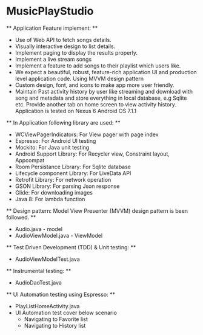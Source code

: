# MusicPlayStudio


** Application Feature implement: **

- Use of Web API to fetch songs details.
- Visually interactive design to list details.
- Implement paging to display the results properly.
- Implement a live stream songs
- Implement a feature to add songs to their playlist which users like.
- We expect a beautiful, robust, feature-rich application UI and production level application code. Using MVVM design pattern
- Custom design, font, and icons to make app more user ­friendly.
- Maintain Past activity history by user like streaming and download with song and metadata and store everything in local database, e.g Sqlite etc. Provide another tab on home screen to view activity history.
Application is tested on Nexus 6 Android OS 7.1.1

** In Application following library are used: **

- WCViewPagerIndicators: For View pager with page index
- Espresso: For Android UI testing
- Mockito: For Java unit testing
- Android Support Library: For Recycler view, Constraint layout, Appcompat
- Room Persistance Library: For Sqlite database
- Lifecycle component Library: For LiveData API
- Retrofit Library: For network operation
- GSON Library: For parsing Json response
- Glide: For downloading images 
- Java 8: For lambda function

** Design pattern: Model View Presenter (MVVM) design pattern is been followed. **

- Audio.java  - model
- AudioViewModel.java - ViewModel

** Test Driven Development (TDD) & Unit testing: **

- AudioViewModelTest.java

** Instrumental testing: **
-	AudioDaoTest.java

** UI Automation testing using Espresso: **
- PlayListHomeActivity.java
- UI Automation test cover below scenario 
  - Navigating to Favorite list
  - Navigating to History list
